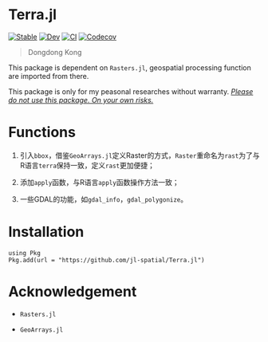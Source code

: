 # Terra.jl

[![Stable](https://img.shields.io/badge/docs-stable-blue.svg)](https://jl-spatial.github.io/Terra.jl/stable)
[![Dev](https://img.shields.io/badge/docs-dev-blue.svg)](https://jl-spatial.github.io/Terra.jl/dev)
[![CI](https://github.com/jl-spatial/Terra.jl/actions/workflows/CI.yml/badge.svg)](https://github.com/jl-spatial/Terra.jl/actions/workflows/CI.yml)
[![Codecov](https://codecov.io/gh/jl-spatial/Terra.jl/branch/master/graph/badge.svg)](https://codecov.io/gh/jl-spatial/Terra.jl)

> Dongdong Kong

This package is dependent on `Rasters.jl`, geospatial processing function are imported from there.

This package is only for my peasonal researches without warranty. *<u>Please do not use this package. On your own risks.</u>*

# Functions

1. 引入`bbox`，借鉴`GeoArrays.jl`定义Raster的方式，`Raster`重命名为`rast`为了与R语言`terra`保持一致，定义`rast`更加便捷；

2. 添加`apply`函数，与R语言`apply`函数操作方法一致；

3. 一些GDAL的功能，如`gdal_info`，`gdal_polygonize`。

# Installation

```
using Pkg
Pkg.add(url = "https://github.com/jl-spatial/Terra.jl")
```

# Acknowledgement

- `Rasters.jl`

- `GeoArrays.jl`

